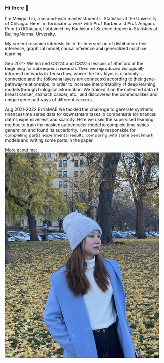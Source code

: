 ### Hi there 👋

I'm Mengqi Liu, a second-year master student in Statistics at the University of Chicago. Here I'm fortunate to work with Prof. Barber and Prof. Aragam. Prior to UChicago, I obtained my Bachelor of Science degree in Statistics at Beijing Normal Unversity.

My current research interests lie in the intersection of distribution-free inference, graphical model, causal inference and generalized machine learning.


Sep 2021-
We learned CS224 and CS231n lessons of Stanford at the beginning for subsequent research. Then we reproduced biologically informed networks in Tensorflow, where the first layer is randomly connected and the following layers are connected according to their gene-pathway relationships, in order to increase interpretability of deep learning models through biological information.  We trained it on the collected data of breast cancer, stomach cancer, etc., and discovered the commonalities and unique gene pathways of different cancers.


Aug 2021-2022
ExtraMAE
We tackled the challenge to generate synthetic financial time series data for downstream tasks to compensate for financial data's expensiveness and scarcity. Here we used the supervised learning method to train the masked autoencoder model to complete time series generation and found its superiority. I was mainly responsible for completing partial experimental results, comparing with some benchmark models and writing some parts in the paper.


More about me:
![meat1123](https://github.com/lmqxwm/lmqxwm/blob/main/1123.JPG)

<!--
**lmqxwm/lmqxwm** is a ✨ _special_ ✨ repository because its `README.md` (this file) appears on your GitHub profile.

Here are some ideas to get you started:

- 🔭 I’m currently working on ...
- 🌱 I’m currently learning ...
- 👯 I’m looking to collaborate on ...
- 🤔 I’m looking for help with ...
- 💬 Ask me about ...
- 📫 How to reach me: ...
- 😄 Pronouns: ...
- ⚡ Fun fact: ...
-->

